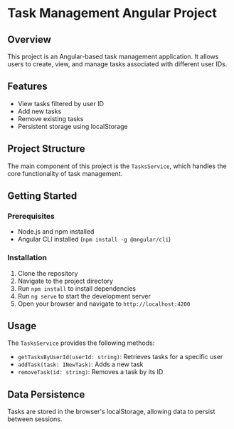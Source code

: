 # Task Management Angular Project

## Overview

This project is an Angular-based task management application. It allows users to create, view, and manage tasks associated with different user IDs.

## Features

- View tasks filtered by user ID
- Add new tasks
- Remove existing tasks
- Persistent storage using localStorage

## Project Structure

The main component of this project is the `TasksService`, which handles the core functionality of task management.

## Getting Started

### Prerequisites

- Node.js and npm installed
- Angular CLI installed (`npm install -g @angular/cli`)

### Installation

1. Clone the repository
2. Navigate to the project directory
3. Run `npm install` to install dependencies
4. Run `ng serve` to start the development server
5. Open your browser and navigate to `http://localhost:4200`

## Usage

The `TasksService` provides the following methods:

- `getTasksByUserId(userId: string)`: Retrieves tasks for a specific user
- `addTask(task: INewTask)`: Adds a new task
- `removeTask(id: string)`: Removes a task by its ID

## Data Persistence

Tasks are stored in the browser's localStorage, allowing data to persist between sessions.
